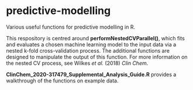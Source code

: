 # predictive-modelling
Various useful functions for predictive modelling in R.

This respository is centred around **performNestedCVParallel()**, which fits and evaluates a chosen machine learning model to the input data via a nested k-fold cross-validation process. The additional functions are designed to manipulate the output of this function. For more information on the nested CV process, see Wilkes *et al.* (2018) *Clin Chem*. 

**ClinChem_2020-317479_Supplemental_Analysis_Guide.R** provides a walkthrough of the functions on example data.
